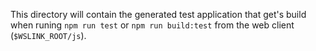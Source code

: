 This directory will contain the generated test application that get's build when runing `npm run test` or `npm run build:test` from the web client (`$WSLINK_ROOT/js`).
